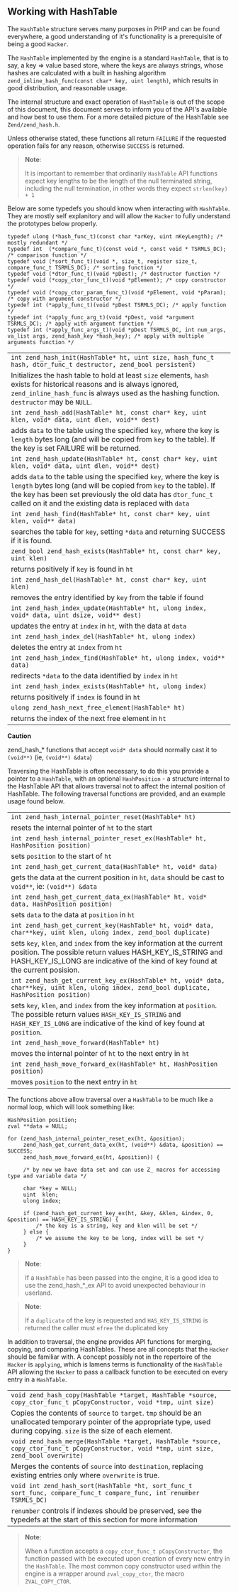 Working with HashTable
----------------------

The `HashTable` structure serves many purposes in PHP and can be found
everywhere, a good understanding of it's functionality is a prerequisite
of being a good `Hacker`.

The `HashTable` implemented by the engine is a standard `HashTable`,
that is to say, a key =\> value based store, where the keys are always
strings, whose hashes are calculated with a built in hashing algorithm
`zend_inline_hash_func(const char* key, uint length)`, which results in
good distribution, and reasonable usage.

The internal structure and exact operation of `HashTable` is out of the
scope of this document, this document serves to inform you of the API's
available and how best to use them. For a more detailed picture of the
HashTable see `Zend/zend_hash.h`.

Unless otherwise stated, these functions all return `FAILURE` if the
requested operation fails for any reason, otherwise `SUCCESS` is
returned.

> **Note**:
>
> It is important to remember that ordinarily `HashTable` API functions
> expect key lengths to be the length of the null terminated string,
> including the null termination, in other words they expect
> `strlen(key) + 1`

Below are some typedefs you should know when interacting with
`HashTable`. They are mostly self explanitory and will allow the
`Hacker` to fully understand the prototypes below properly.

    typedef ulong (*hash_func_t)(const char *arKey, uint nKeyLength); /* mostly redundant */
    typedef int  (*compare_func_t)(const void *, const void * TSRMLS_DC); /* comparison function */
    typedef void (*sort_func_t)(void *, size_t, register size_t, compare_func_t TSRMLS_DC); /* sorting function */
    typedef void (*dtor_func_t)(void *pDest); /* destructor function */
    typedef void (*copy_ctor_func_t)(void *pElement); /* copy constructor */
    typedef void (*copy_ctor_param_func_t)(void *pElement, void *pParam); /* copy with argument constructor */
    typedef int (*apply_func_t)(void *pDest TSRMLS_DC); /* apply function */
    typedef int (*apply_func_arg_t)(void *pDest, void *argument TSRMLS_DC); /* apply with argument function */
    typedef int (*apply_func_args_t)(void *pDest TSRMLS_DC, int num_args, va_list args, zend_hash_key *hash_key); /* apply with multiple arguments function */

|                                                                                                                                                                                                                                                                     |
|---------------------------------------------------------------------------------------------------------------------------------------------------------------------------------------------------------------------------------------------------------------------|
| `int zend_hash_init(HashTable* ht, uint size, hash_func_t hash, dtor_func_t destructor, zend_bool persistent)`                                                                                                                                                      |
| Initializes the hash table to hold at least `size` elements, `hash` exists for historical reasons and is always ignored, `zend_inline_hash_func` is always used as the hashing function. `destructor` may be `NULL`.                                                |
| `int zend_hash_add(HashTable* ht, const char* key, uint klen, void* data, uint dlen, void** dest)`                                                                                                                                                                  |
| adds `data` to the table using the specified `key`, where the key is `length` bytes long (and will be copied from `key` to the table). If the key is set FAILURE will be returned.                                                                                  |
| `int zend_hash_update(HashTable* ht, const char* key, uint klen, void* data, uint dlen, void** dest)`                                                                                                                                                               |
| adds `data` to the table using the specified `key`, where the key is `length` bytes long (and will be copied from `key` to the table). If the key has been set previously the old data has `dtor_func_t` called on it and the existing data is replaced with `data` |
| `int zend_hash_find(HashTable* ht, const char* key, uint klen, void** data)`                                                                                                                                                                                        |
| searches the table for `key`, setting `*data` and returning SUCCESS if it is found.                                                                                                                                                                                 |
| `zend_bool zend_hash_exists(HashTable* ht, const char* key, uint klen)`                                                                                                                                                                                             |
| returns positively if `key` is found in `ht`                                                                                                                                                                                                                        |
| `int zend_hash_del(HashTable* ht, const char* key, uint klen)`                                                                                                                                                                                                      |
| removes the entry identified by `key` from the table if found                                                                                                                                                                                                       |
| `int zend_hash_index_update(HashTable* ht, ulong index, void* data, uint dsize, void** dest)`                                                                                                                                                                       |
| updates the entry at `index` in `ht`, with the data at `data`                                                                                                                                                                                                       |
| `int zend_hash_index_del(HashTable* ht, ulong index)`                                                                                                                                                                                                               |
| deletes the entry at `index` from `ht`                                                                                                                                                                                                                              |
| `int zend_hash_index_find(HashTable* ht, ulong index, void** data)`                                                                                                                                                                                                 |
| redirects `*data` to the data identified by `index` in `ht`                                                                                                                                                                                                         |
| `int zend_hash_index_exists(HashTable* ht, ulong index)`                                                                                                                                                                                                            |
| returns positively if `index` is found in `ht`                                                                                                                                                                                                                      |
| `ulong zend_hash_next_free_element(HashTable* ht)`                                                                                                                                                                                                                  |
| returns the index of the next free element in `ht`                                                                                                                                                                                                                  |

**Caution**

zend\_hash\_\* functions that accept `void* data` should normally cast
it to `(void**)` (ie, `(void**) &data`)

Traversing the HashTable is often necessary, to do this you provide a
pointer to a `HashTable`, with an optional `HashPosition` - a structure
internal to the HashTable API that allows traversal not to affect the
internal position of HashTable. The following traversal functions are
provided, and an example usage found below.

|                                                                                                                                                                                                                             |
|-----------------------------------------------------------------------------------------------------------------------------------------------------------------------------------------------------------------------------|
| `int zend_hash_internal_pointer_reset(HashTable* ht)`                                                                                                                                                                       |
| resets the internal pointer of `ht` to the start                                                                                                                                                                            |
| `int zend_hash_internal_pointer_reset_ex(HashTable* ht, HashPosition position)`                                                                                                                                             |
| sets `position` to the start of `ht`                                                                                                                                                                                        |
| `int zend_hash_get_current_data(HashTable* ht, void* data)`                                                                                                                                                                 |
| gets the data at the current position in `ht`, `data` should be cast to `void**`, ie: `(void**) &data`                                                                                                                      |
| `int zend_hash_get_current_data_ex(HashTable* ht, void* data, HashPosition position)`                                                                                                                                       |
| sets `data` to the data at `position` in `ht`                                                                                                                                                                               |
| `int zend_hash_get_current_key(HashTable* ht, void* data, char**key, uint klen, ulong index, zend_bool duplicate)`                                                                                                          |
| sets `key`, `klen`, and `index` from the key information at the current position. The possible return values HASH\_KEY\_IS\_STRING and HASH\_KEY\_IS\_LONG are indicative of the kind of key found at the current posision. |
| `int zend_hash_get_current_key_ex(HashTable* ht, void* data, char**key, uint klen, ulong index, zend_bool duplicate, HashPosition position)`                                                                                |
| sets `key`, `klen`, and `index` from the key information at `position`. The possible return values `HASH_KEY_IS_STRING` and `HASH_KEY_IS_LONG` are indicative of the kind of key found at `position`.                       |
| `int zend_hash_move_forward(HashTable* ht)`                                                                                                                                                                                 |
| moves the internal pointer of `ht` to the next entry in `ht`                                                                                                                                                                |
| `int zend_hash_move_forward_ex(HashTable* ht, HashPosition position)`                                                                                                                                                       |
| moves `position` to the next entry in `ht`                                                                                                                                                                                  |

The functions above allow traversal over a `HashTable` to be much like a
normal loop, which will look something like:

    HashPosition position;
    zval **data = NULL;

    for (zend_hash_internal_pointer_reset_ex(ht, &position);
         zend_hash_get_current_data_ex(ht, (void**) &data, &position) == SUCCESS;
         zend_hash_move_forward_ex(ht, &position)) {
         
         /* by now we have data set and can use Z_ macros for accessing type and variable data */

         char *key = NULL;
         uint  klen;
         ulong index;

         if (zend_hash_get_current_key_ex(ht, &key, &klen, &index, 0, &position) == HASH_KEY_IS_STRING) {
             /* the key is a string, key and klen will be set */
         } else {
             /* we assume the key to be long, index will be set */
         }
    }

> **Note**:
>
> If a `HashTable` has been passed into the engine, it is a good idea to
> use the zend\_hash\_\*\_ex API to avoid unexpected behaviour in
> userland.

> **Note**:
>
> If a `duplicate` of the key is requested and `HAS_KEY_IS_STRING` is
> returned the caller must `efree` the duplicated key

In addition to traversal, the engine provides API functions for merging,
copying, and comparing HashTables. These are all concepts that the
`Hacker` should be familiar with. A concept possibly not in the
repertoire of the `Hacker` is `applying`, which is lamens terms is
functionality of the `HashTable` API allowing the `Hacker` to pass a
callback function to be executed on every entry in a `HashTable`.

|                                                                                                                                                                                 |
|---------------------------------------------------------------------------------------------------------------------------------------------------------------------------------|
| `void zend_hash_copy(HashTable *target, HashTable *source, copy_ctor_func_t pCopyConstructor, void *tmp, uint size)`                                                            |
| Copies the contents of `source` to `target`. `tmp` should be an unallocated temporary pointer of the appropriate type, used during copying. `size` is the size of each element. |
| `void zend_hash_merge(HashTable *target, HashTable *source, copy_ctor_func_t pCopyConstructor, void *tmp, uint size, zend_bool overwrite)`                                      |
| Merges the contents of `source` into `destination`, replacing existing entries only where `overwrite` is true.                                                                  |
| `void int zend_hash_sort(HashTable *ht, sort_func_t sort_func, compare_func_t compare_func, int renumber TSRMLS_DC)`                                                            |
| `renumber` controls if indexes should be preserved, see the typedefs at the start of this section for more information                                                          |

> **Note**:
>
> When a function accepts a `copy_ctor_func_t pCopyConstructor`, the
> function passed with be executed upon creation of every new entry in
> the `HashTable`. The most common copy constructor used within the
> engine is a wrapper around `zval_copy_ctor`, the macro
> `ZVAL_COPY_CTOR`.
